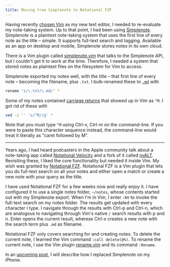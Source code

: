 ```yaml
---
title: Moving from Simplenote to Notational FZF
---
```

Having recently [chosen Vim](choosing-vim) as my new text editor, I needed to re-evaluate my note-taking system. Up to that point, I had been using [Simplenote](https://simplenote.com/). Simplenote is a plaintext note-taking system that uses the first line of every note as the title – simple. It supports full-text search and tagging. Available as an app on desktop and mobile, Simplenote stores notes in its own cloud.

There is a Vim plugin called [simplenote.vim](https://github.com/simplenote-vim/simplenote.vim) that talks to the Simplenote API, but I couldn't get it to work at the time. Therefore, I needed a system that stored notes as plaintext files on the filesystem for Vim to access.

Simplenote exported my notes well, with the title – that first line of every note – becoming the filename, plus `.txt`. I bulk-renamed these to [`.md`](https://en.wikipedia.org/wiki/Markdown) with

```bash
rename 's/\.txt/\.md/' *
```

Some of my notes contained [carriage returns](https://en.wikipedia.org/wiki/Carriage_return) that showed up in Vim as `^M`. I got rid of these with

```bash
sed -i '' 's/^M//g' *
```

Note that you must type `^M` using Ctrl-v, Ctrl-m on the command-line. If you were to paste this character sequence instead, the command-line would treat it literally as "caret followed by M".

---

Years ago, I had heard podcasters in the Apple community talk about a note-taking app called [Notational Velocity](http://notational.net/) and a fork of it called [nvALT](https://brettterpstra.com/projects/nvalt/). Revisiting these, I liked the core functionality but needed it inside Vim. My wish was granted by [Notational FZF](https://github.com/alok/notational-fzf-vim). Notational FZF is a Vim plugin that lets you do full-text search on all your notes and either open a match or create a new note with your query as the title.

I have used Notational FZF for a few weeks now and really enjoy it. I have configured it to use a single notes folder, `~/notes`, whose contents started out with my Simplenote export. When I'm in Vim, I enter `:NV` to invoke the full-text search on my notes folder. The results get updated with every character I type. I navigate through the results with Ctrl-p and Ctrl-n, which are analogous to navigating through Vim's native `/` search results with p and n. Enter opens the current result, whereas Ctrl-x creates a new note with the search term plus `.md` as filename.

Notational FZF only covers searching for and creating notes. To delete the current note, I learned the Vim command `:call delete(@%)`. To rename the current note, I use the Vim plugin [rename.vim](https://github.com/danro/rename.vim) and its command `:Rename`.

In an [upcoming post](choosing-1writer), I will describe how I replaced Simplenote on my iPhone.
